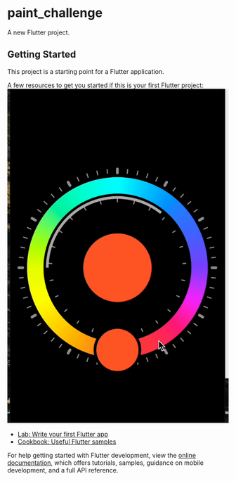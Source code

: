 # paint_challenge

A new Flutter project.

## Getting Started

This project is a starting point for a Flutter application.

A few resources to get you started if this is your first Flutter project:
!["dsdsd"](screen.gif)
- [Lab: Write your first Flutter app](https://docs.flutter.dev/get-started/codelab)
- [Cookbook: Useful Flutter samples](https://docs.flutter.dev/cookbook)

For help getting started with Flutter development, view the
[online documentation](https://docs.flutter.dev/), which offers tutorials,
samples, guidance on mobile development, and a full API reference.
